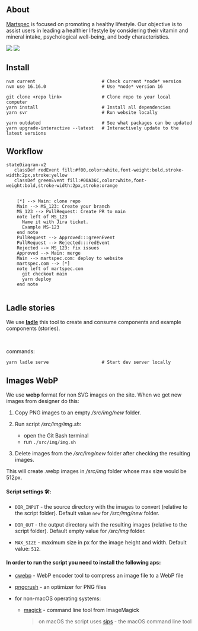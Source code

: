 ## About

[Martspec](https://martspec.com/) is focused on promoting a healthy lifestyle. Our objective is to assist users in leading a healthier lifestyle by considering their vitamin and mineral intake, psychological well-being, and body characteristics.

![](https://img.shields.io/website?url=https%3A%2F%2Fmartspec.com)
![](https://visitor-badge.laobi.icu/badge?page_id=protyagov.martspec)

## Install

```
nvm current                         # Check current *node* version
nvm use 16.16.0                     # Use *node* version 16

git clone <repo link>               # Clone repo to your local computer
yarn install                        # Install all dependencies
yarn svr                            # Run website locally

yarn outdated                       # See what packages can be updated
yarn upgrade-interactive --latest   # Interactively update to the latest versions
```

## Workflow

```mermaid
stateDiagram-v2
   classDef redEvent fill:#f00,color:white,font-weight:bold,stroke-width:2px,stroke:yellow
   classDef greenEvent fill:#00A36C,color:white,font-weight:bold,stroke-width:2px,stroke:orange


    [*] --> Main: clone repo
    Main --> MS_123: Create your branch
    MS_123 --> PullRequest: Create PR to main
    note left of MS_123
      Name it with Jira ticket.
      Example MS-123
    end note
    PullRequest --> Approved:::greenEvent
    PullRequest --> Rejected:::redEvent
    Rejected --> MS_123: fix issues
    Approved --> Main: merge
    Main --> martspec.com: deploy to website
    martspec.com --> [*]
    note left of martspec.com
      git checkout main
      yarn deploy
    end note


```

## Ladle stories

We use [**ladle**](https://ladle.dev/) this tool to create and consume components and example components (stories).

<br />

commands:

```
yarn ladle serve                    # Start dev server locally
```

## Images WebP

We use **webp** format for non SVG images on the site. When we get new images from designer do this:

1. Copy PNG images to an empty _/src/img/new_ folder.

2. Run script _/src/img/img.sh_:
    - open the Git Bash terminal
    - run `./src/img/img.sh`
3. Delete images from the _/src/img/new_ folder after checking the resulting images.

This will create .webp images in _/src/img_ folder whose max size would be 512px.

#### Script settings 🛠️:

-   `DIR_INPUT` - the source directory with the images to convert (relative to the script folder). Default value `new` for _/src/img/new_ folder.

-   `DIR_OUT` - the output directory with the resulting images (relative to the script folder). Default empty value for _/src/img_ folder.

-   `MAX_SIZE` - maximum size in px for the image height and width. Default value: `512`.

#### In order to run the script you need to install the following aps:

-   [cwebp](https://developers.google.com/speed/webp/download) - WebP encoder tool to compress an image file to a WebP file

-   [pngcrush](https://pmt.sourceforge.io/pngcrush/) - an optimizer for PNG files

-   for non-macOS operating systems:

    -   [magick](https://imagemagick.org/script/download.php) - command line tool from ImageMagick
        > on macOS the script uses [sips](https://ss64.com/mac/sips.html) - the macOS command line tool
